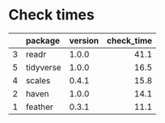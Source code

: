 # Check times

|   |package   |version | check_time|
|:--|:---------|:-------|----------:|
|3  |readr     |1.0.0   |       41.1|
|5  |tidyverse |1.0.0   |       16.5|
|4  |scales    |0.4.1   |       15.8|
|2  |haven     |1.0.0   |       14.1|
|1  |feather   |0.3.1   |       11.1|


